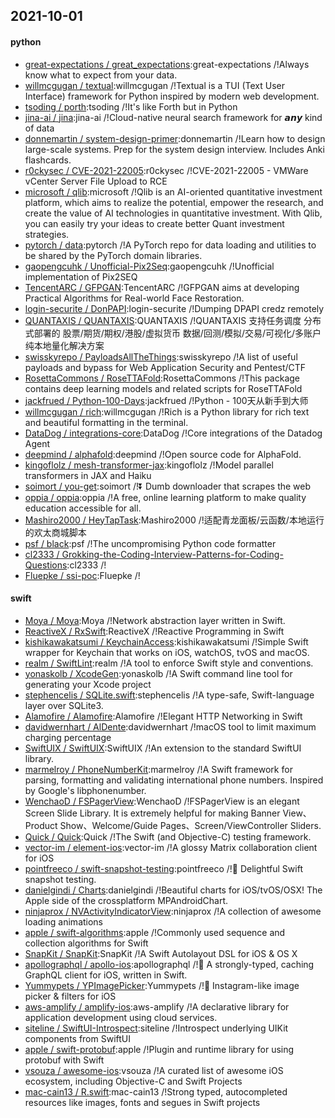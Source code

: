 ## 2021-10-01

#### python
* [great-expectations / great_expectations](https://github.com/great-expectations/great_expectations):great-expectations /!Always know what to expect from your data.
* [willmcgugan / textual](https://github.com/willmcgugan/textual):willmcgugan /!Textual is a TUI (Text User Interface) framework for Python inspired by modern web development.
* [tsoding / porth](https://github.com/tsoding/porth):tsoding /!It's like Forth but in Python
* [jina-ai / jina](https://github.com/jina-ai/jina):jina-ai /!Cloud-native neural search framework for 𝙖𝙣𝙮 kind of data
* [donnemartin / system-design-primer](https://github.com/donnemartin/system-design-primer):donnemartin /!Learn how to design large-scale systems. Prep for the system design interview. Includes Anki flashcards.
* [r0ckysec / CVE-2021-22005](https://github.com/r0ckysec/CVE-2021-22005):r0ckysec /!CVE-2021-22005 - VMWare vCenter Server File Upload to RCE
* [microsoft / qlib](https://github.com/microsoft/qlib):microsoft /!Qlib is an AI-oriented quantitative investment platform, which aims to realize the potential, empower the research, and create the value of AI technologies in quantitative investment. With Qlib, you can easily try your ideas to create better Quant investment strategies.
* [pytorch / data](https://github.com/pytorch/data):pytorch /!A PyTorch repo for data loading and utilities to be shared by the PyTorch domain libraries.
* [gaopengcuhk / Unofficial-Pix2Seq](https://github.com/gaopengcuhk/Unofficial-Pix2Seq):gaopengcuhk /!Unofficial implementation of Pix2SEQ
* [TencentARC / GFPGAN](https://github.com/TencentARC/GFPGAN):TencentARC /!GFPGAN aims at developing Practical Algorithms for Real-world Face Restoration.
* [login-securite / DonPAPI](https://github.com/login-securite/DonPAPI):login-securite /!Dumping DPAPI credz remotely
* [QUANTAXIS / QUANTAXIS](https://github.com/QUANTAXIS/QUANTAXIS):QUANTAXIS /!QUANTAXIS 支持任务调度 分布式部署的 股票/期货/期权/港股/虚拟货币 数据/回测/模拟/交易/可视化/多账户 纯本地量化解决方案
* [swisskyrepo / PayloadsAllTheThings](https://github.com/swisskyrepo/PayloadsAllTheThings):swisskyrepo /!A list of useful payloads and bypass for Web Application Security and Pentest/CTF
* [RosettaCommons / RoseTTAFold](https://github.com/RosettaCommons/RoseTTAFold):RosettaCommons /!This package contains deep learning models and related scripts for RoseTTAFold
* [jackfrued / Python-100-Days](https://github.com/jackfrued/Python-100-Days):jackfrued /!Python - 100天从新手到大师
* [willmcgugan / rich](https://github.com/willmcgugan/rich):willmcgugan /!Rich is a Python library for rich text and beautiful formatting in the terminal.
* [DataDog / integrations-core](https://github.com/DataDog/integrations-core):DataDog /!Core integrations of the Datadog Agent
* [deepmind / alphafold](https://github.com/deepmind/alphafold):deepmind /!Open source code for AlphaFold.
* [kingoflolz / mesh-transformer-jax](https://github.com/kingoflolz/mesh-transformer-jax):kingoflolz /!Model parallel transformers in JAX and Haiku
* [soimort / you-get](https://github.com/soimort/you-get):soimort /!⏬
Dumb downloader that scrapes the web
* [oppia / oppia](https://github.com/oppia/oppia):oppia /!A free, online learning platform to make quality education accessible for all.
* [Mashiro2000 / HeyTapTask](https://github.com/Mashiro2000/HeyTapTask):Mashiro2000 /!适配青龙面板/云函数/本地运行的欢太商城脚本
* [psf / black](https://github.com/psf/black):psf /!The uncompromising Python code formatter
* [cl2333 / Grokking-the-Coding-Interview-Patterns-for-Coding-Questions](https://github.com/cl2333/Grokking-the-Coding-Interview-Patterns-for-Coding-Questions):cl2333 /!
* [Fluepke / ssi-poc](https://github.com/Fluepke/ssi-poc):Fluepke /!

#### swift
* [Moya / Moya](https://github.com/Moya/Moya):Moya /!Network abstraction layer written in Swift.
* [ReactiveX / RxSwift](https://github.com/ReactiveX/RxSwift):ReactiveX /!Reactive Programming in Swift
* [kishikawakatsumi / KeychainAccess](https://github.com/kishikawakatsumi/KeychainAccess):kishikawakatsumi /!Simple Swift wrapper for Keychain that works on iOS, watchOS, tvOS and macOS.
* [realm / SwiftLint](https://github.com/realm/SwiftLint):realm /!A tool to enforce Swift style and conventions.
* [yonaskolb / XcodeGen](https://github.com/yonaskolb/XcodeGen):yonaskolb /!A Swift command line tool for generating your Xcode project
* [stephencelis / SQLite.swift](https://github.com/stephencelis/SQLite.swift):stephencelis /!A type-safe, Swift-language layer over SQLite3.
* [Alamofire / Alamofire](https://github.com/Alamofire/Alamofire):Alamofire /!Elegant HTTP Networking in Swift
* [davidwernhart / AlDente](https://github.com/davidwernhart/AlDente):davidwernhart /!macOS tool to limit maximum charging percentage
* [SwiftUIX / SwiftUIX](https://github.com/SwiftUIX/SwiftUIX):SwiftUIX /!An extension to the standard SwiftUI library.
* [marmelroy / PhoneNumberKit](https://github.com/marmelroy/PhoneNumberKit):marmelroy /!A Swift framework for parsing, formatting and validating international phone numbers. Inspired by Google's libphonenumber.
* [WenchaoD / FSPagerView](https://github.com/WenchaoD/FSPagerView):WenchaoD /!FSPagerView is an elegant Screen Slide Library. It is extremely helpful for making Banner View、Product Show、Welcome/Guide Pages、Screen/ViewController Sliders.
* [Quick / Quick](https://github.com/Quick/Quick):Quick /!The Swift (and Objective-C) testing framework.
* [vector-im / element-ios](https://github.com/vector-im/element-ios):vector-im /!A glossy Matrix collaboration client for iOS
* [pointfreeco / swift-snapshot-testing](https://github.com/pointfreeco/swift-snapshot-testing):pointfreeco /!📸
Delightful Swift snapshot testing.
* [danielgindi / Charts](https://github.com/danielgindi/Charts):danielgindi /!Beautiful charts for iOS/tvOS/OSX! The Apple side of the crossplatform MPAndroidChart.
* [ninjaprox / NVActivityIndicatorView](https://github.com/ninjaprox/NVActivityIndicatorView):ninjaprox /!A collection of awesome loading animations
* [apple / swift-algorithms](https://github.com/apple/swift-algorithms):apple /!Commonly used sequence and collection algorithms for Swift
* [SnapKit / SnapKit](https://github.com/SnapKit/SnapKit):SnapKit /!A Swift Autolayout DSL for iOS & OS X
* [apollographql / apollo-ios](https://github.com/apollographql/apollo-ios):apollographql /!📱
A strongly-typed, caching GraphQL client for iOS, written in Swift.
* [Yummypets / YPImagePicker](https://github.com/Yummypets/YPImagePicker):Yummypets /!📸
Instagram-like image picker & filters for iOS
* [aws-amplify / amplify-ios](https://github.com/aws-amplify/amplify-ios):aws-amplify /!A declarative library for application development using cloud services.
* [siteline / SwiftUI-Introspect](https://github.com/siteline/SwiftUI-Introspect):siteline /!Introspect underlying UIKit components from SwiftUI
* [apple / swift-protobuf](https://github.com/apple/swift-protobuf):apple /!Plugin and runtime library for using protobuf with Swift
* [vsouza / awesome-ios](https://github.com/vsouza/awesome-ios):vsouza /!A curated list of awesome iOS ecosystem, including Objective-C and Swift Projects
* [mac-cain13 / R.swift](https://github.com/mac-cain13/R.swift):mac-cain13 /!Strong typed, autocompleted resources like images, fonts and segues in Swift projects
